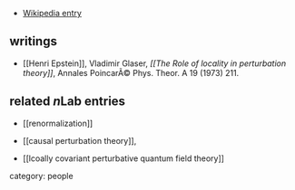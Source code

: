 
* [Wikipedia entry](https://en.wikipedia.org/wiki/Vladimir_Jurko_Glaser)

## writings

* [[Henri Epstein]], Vladimir Glaser, _[[The Role of locality in perturbation theory]]_, Annales PoincarÃ© Phys. Theor. A 19 (1973) 211.

## related $n$Lab entries

* [[renormalization]]

* [[causal perturbation theory]], 

* [[lcoally covariant perturbative quantum field theory]]

category: people